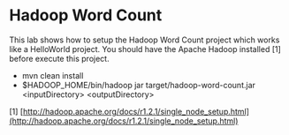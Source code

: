 # Hadoop Word Count
This lab shows how to setup the Hadoop Word Count project which works like a HelloWorld project. 
You should have the Apache Hadoop installed [1] before execute this project.

* mvn clean install
* $HADOOP_HOME/bin/hadoop jar target/hadoop-word-count.jar \<inputDirectory\> \<outputDirectory\>

[1] [http://hadoop.apache.org/docs/r1.2.1/single_node_setup.html](http://hadoop.apache.org/docs/r1.2.1/single_node_setup.html)
